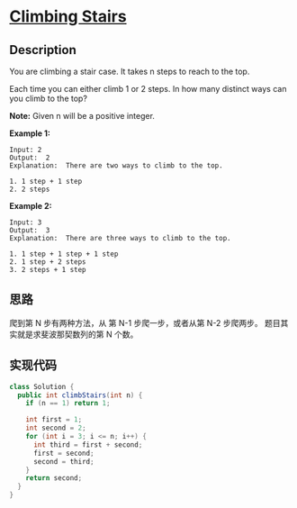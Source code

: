 # [Climbing Stairs][title]

## Description

You are climbing a stair case. It takes n steps to reach to the top.

Each time you can either climb 1 or 2 steps. In how many distinct ways can you climb to the top?

**Note:** Given n will be a positive integer.


**Example 1:**

```
Input: 2
Output:  2
Explanation:  There are two ways to climb to the top.

1. 1 step + 1 step
2. 2 steps
```

**Example 2:**

```
Input: 3
Output:  3
Explanation:  There are three ways to climb to the top.

1. 1 step + 1 step + 1 step
2. 1 step + 2 steps
3. 2 steps + 1 step
```

## 思路

爬到第 N 步有两种方法，从 第 N-1 步爬一步，或者从第 N-2 步爬两步。
题目其实就是求斐波那契数列的第 N 个数。

## 实现代码

```java
class Solution {
  public int climbStairs(int n) {
    if (n == 1) return 1;

    int first = 1;
    int second = 2;
    for (int i = 3; i <= n; i++) {
      int third = first + second;
      first = second;
      second = third;
    }
    return second;
  }
}
```

[title]: https://leetcode.com/problems/climbing-stairs

